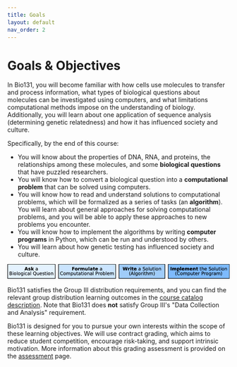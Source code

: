 ```yaml
---
title: Goals
layout: default
nav_order: 2
---
```


# Goals & Objectives

In Bio131, you will become familiar with how cells use molecules to transfer and process information, what types of biological questions about molecules can be investigated using computers, and what limitations computational methods impose on the understanding of biology. Additionally, you will learn about one application of sequence analysis (determining genetic relatedness) and how it has influenced society and culture.

Specifically, by the end of this course:

- You will know about the properties of DNA, RNA, and proteins, the relationships among these molecules, and some **biological questions** that have puzzled researchers.
- You will know how to convert a biological question into a **computational problem** that can be solved using computers.  
- You will know how to read and understand solutions to computational problems, which will be formalized as a series of tasks (an **algorithm**).  You will learn about general approaches for solving computational problems, and you will be able to apply these approaches to new problems you encounter.
- You will know how to implement the algorithms by writing **computer programs** in Python, which can be run and understood by others.
- You will learn about how genetic testing has influenced society and culture.

![goals.png](../figs/goals.png)

Bio131 satisfies the Group III distribution requirements, and you can find the relevant group distribution learning outcomes in the [course catalog description](https://catalog.reed.edu/preview_course_nopop.php?catoid=1&coid=121).  Note that Bio131 does **not** satisfy Group III's "Data Collection and Analysis" requirement.

Bio131 is designed for you to pursue your own interests within the scope of these learning objectives. We will use contract grading, which aims to reduce student competition, encourage risk-taking, and support intrinsic motivation. More information about this grading assessment is provided on the [assessment](assessment/index.md) page.
